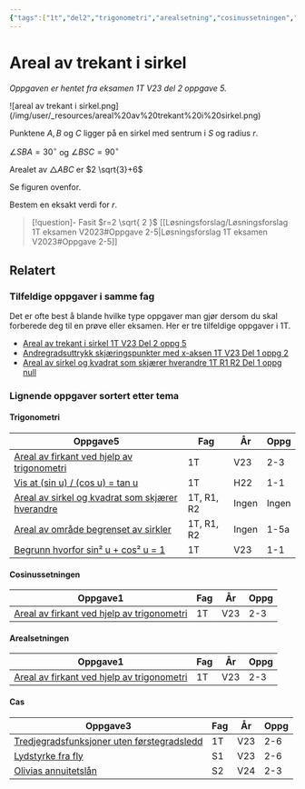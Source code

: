 ```yaml
---
{"tags":["1t","del2","trigonometri","arealsetning","cosinussetningen","cas","oppgave"],"temaer":["trigonometri","cosinussetningen","arealsetningen","cas"],"alias":[null],"del":2,"oppgave":5,"fag":"1t","eksamen":"v23","dg-publish":true,"title":"Areal av trekant i sirkel","date":"2023-05-27","modified":"2023-06-01","permalink":"/areal-av-trekant-i-sirkel/","dgPassFrontmatter":true}
---
```



# Areal av trekant i sirkel
<p><span><em>Oppgaven er hentet fra eksamen 1T V23 del 2 oppgave 5.</em></span></p>
![areal av trekant i sirkel.png](/img/user/_resources/areal%20av%20trekant%20i%20sirkel.png)

Punktene $A, B$ og $C$ ligger på en sirkel med sentrum i $S$ og radius $r$.

$\angle S B A=30^{\circ}$ og $\angle B S C=90^{\circ}$

Arealet av $\triangle A B C$ er $2 \sqrt{3}+6$

Se figuren ovenfor.

Bestem en eksakt verdi for $r$. 

>[!question]- Fasit
>$r=2 \sqrt{ 2 }$
>[[Løsningsforslag/Løsningsforslag 1T eksamen V2023#Oppgave 2-5\|Løsningsforslag 1T eksamen V2023#Oppgave 2-5]]

## Relatert
<h3><span>Tilfeldige oppgaver i samme fag</span></h3><p><span>Det er ofte best å blande hvilke type oppgaver man gjør dersom du skal forberede deg til en prøve eller eksamen. Her er tre tilfeldige oppgaver i 1T.</span></p><div><ul class="dataview list-view-ul"><li><span><a data-tooltip-position="top" aria-label="Areal av trekant i sirkel.md" data-href="Areal av trekant i sirkel.md" href="Areal av trekant i sirkel.md" class="internal-link" target="_blank" rel="noopener">Areal av trekant i sirkel 1T V23 Del 2 oppg 5</a></span></li><li><span><a data-tooltip-position="top" aria-label="Andregradsuttrykk skjæringspunkter med x-aksen.md" data-href="Andregradsuttrykk skjæringspunkter med x-aksen.md" href="Andregradsuttrykk skjæringspunkter med x-aksen.md" class="internal-link" target="_blank" rel="noopener">Andregradsuttrykk skjæringspunkter med x-aksen 1T V23 Del 1 oppg 2</a></span></li><li><span><a data-tooltip-position="top" aria-label="Areal av sirkel og kvadrat som skjærer hverandre.md" data-href="Areal av sirkel og kvadrat som skjærer hverandre.md" href="Areal av sirkel og kvadrat som skjærer hverandre.md" class="internal-link" target="_blank" rel="noopener">Areal av sirkel og kvadrat som skjærer hverandre 1T R1 R2 Del 1 oppg null</a></span></li></ul></div><h3><span>Lignende oppgaver sortert etter tema</span></h3><h4><span>Trigonometri</span></h4><div><table class="dataview table-view-table"><thead class="table-view-thead"><tr class="table-view-tr-header"><th class="table-view-th"><span>Oppgave</span><span class="dataview small-text">5</span></th><th class="table-view-th"><span>Fag</span></th><th class="table-view-th"><span>År</span></th><th class="table-view-th"><span>Oppg</span></th></tr></thead><tbody class="table-view-tbody"><tr><td><span><a data-tooltip-position="top" aria-label="Areal av firkant ved hjelp av trigonometri.md" data-href="Areal av firkant ved hjelp av trigonometri.md" href="Areal av firkant ved hjelp av trigonometri.md" class="internal-link" target="_blank" rel="noopener">Areal av firkant ved hjelp av trigonometri</a></span></td><td><span>1T</span></td><td><span>V23</span></td><td><span>2-3</span></td></tr><tr><td><span><a data-tooltip-position="top" aria-label="Vis at sin u delt på cos u er tan u.md" data-href="Vis at sin u delt på cos u er tan u.md" href="Vis at sin u delt på cos u er tan u.md" class="internal-link" target="_blank" rel="noopener">Vis at (sin u) / (cos u) = tan u</a></span></td><td><span>1T</span></td><td><span>H22</span></td><td><span>1-1</span></td></tr><tr><td><span><a data-tooltip-position="top" aria-label="Areal av sirkel og kvadrat som skjærer hverandre.md" data-href="Areal av sirkel og kvadrat som skjærer hverandre.md" href="Areal av sirkel og kvadrat som skjærer hverandre.md" class="internal-link" target="_blank" rel="noopener">Areal av sirkel og kvadrat som skjærer hverandre</a></span></td><td><span>1T, R1, R2</span></td><td><span>Ingen</span></td><td><span>Ingen</span></td></tr><tr><td><span><a data-tooltip-position="top" aria-label="Areal av område begrenset av sirkler.md" data-href="Areal av område begrenset av sirkler.md" href="Areal av område begrenset av sirkler.md" class="internal-link" target="_blank" rel="noopener">Areal av område begrenset av sirkler</a></span></td><td><span>1T, R1, R2</span></td><td><span>Ingen</span></td><td><span>1-5a</span></td></tr><tr><td><span><a data-tooltip-position="top" aria-label="Begrunn hvorfor sin2 u + cos2 u = 1.md" data-href="Begrunn hvorfor sin2 u + cos2 u = 1.md" href="Begrunn hvorfor sin2 u + cos2 u = 1.md" class="internal-link" target="_blank" rel="noopener">Begrunn hvorfor sin² u + cos² u = 1</a></span></td><td><span>1T</span></td><td><span>V23</span></td><td><span>1-1</span></td></tr></tbody></table></div><h4><span>Cosinussetningen</span></h4><div><table class="dataview table-view-table"><thead class="table-view-thead"><tr class="table-view-tr-header"><th class="table-view-th"><span>Oppgave</span><span class="dataview small-text">1</span></th><th class="table-view-th"><span>Fag</span></th><th class="table-view-th"><span>År</span></th><th class="table-view-th"><span>Oppg</span></th></tr></thead><tbody class="table-view-tbody"><tr><td><span><a data-tooltip-position="top" aria-label="Areal av firkant ved hjelp av trigonometri.md" data-href="Areal av firkant ved hjelp av trigonometri.md" href="Areal av firkant ved hjelp av trigonometri.md" class="internal-link" target="_blank" rel="noopener">Areal av firkant ved hjelp av trigonometri</a></span></td><td><span>1T</span></td><td><span>V23</span></td><td><span>2-3</span></td></tr></tbody></table></div><h4><span>Arealsetningen</span></h4><div><table class="dataview table-view-table"><thead class="table-view-thead"><tr class="table-view-tr-header"><th class="table-view-th"><span>Oppgave</span><span class="dataview small-text">1</span></th><th class="table-view-th"><span>Fag</span></th><th class="table-view-th"><span>År</span></th><th class="table-view-th"><span>Oppg</span></th></tr></thead><tbody class="table-view-tbody"><tr><td><span><a data-tooltip-position="top" aria-label="Areal av firkant ved hjelp av trigonometri.md" data-href="Areal av firkant ved hjelp av trigonometri.md" href="Areal av firkant ved hjelp av trigonometri.md" class="internal-link" target="_blank" rel="noopener">Areal av firkant ved hjelp av trigonometri</a></span></td><td><span>1T</span></td><td><span>V23</span></td><td><span>2-3</span></td></tr></tbody></table></div><h4><span>Cas</span></h4><div><table class="dataview table-view-table"><thead class="table-view-thead"><tr class="table-view-tr-header"><th class="table-view-th"><span>Oppgave</span><span class="dataview small-text">3</span></th><th class="table-view-th"><span>Fag</span></th><th class="table-view-th"><span>År</span></th><th class="table-view-th"><span>Oppg</span></th></tr></thead><tbody class="table-view-tbody"><tr><td><span><a data-tooltip-position="top" aria-label="Tredjegradsfunksjoner uten førstegradsledd.md" data-href="Tredjegradsfunksjoner uten førstegradsledd.md" href="Tredjegradsfunksjoner uten førstegradsledd.md" class="internal-link" target="_blank" rel="noopener">Tredjegradsfunksjoner uten førstegradsledd</a></span></td><td><span>1T</span></td><td><span>V23</span></td><td><span>2-6</span></td></tr><tr><td><span><a data-tooltip-position="top" aria-label="Lydstyrke fra fly.md" data-href="Lydstyrke fra fly.md" href="Lydstyrke fra fly.md" class="internal-link" target="_blank" rel="noopener">Lydstyrke fra fly</a></span></td><td><span>S1</span></td><td><span>V23</span></td><td><span>2-6</span></td></tr><tr><td><span><a data-tooltip-position="top" aria-label="Olivias annuitetslån.md" data-href="Olivias annuitetslån.md" href="Olivias annuitetslån.md" class="internal-link" target="_blank" rel="noopener">Olivias annuitetslån</a></span></td><td><span>S2</span></td><td><span>V24</span></td><td><span>2-3</span></td></tr></tbody></table></div>

